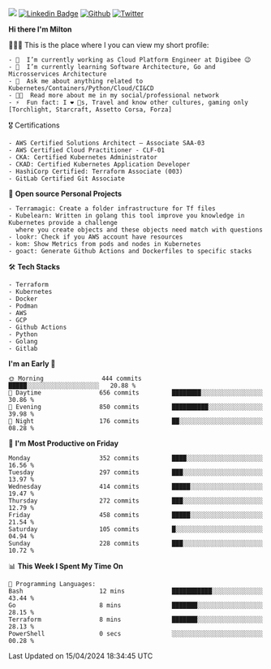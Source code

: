 ![](https://komarev.com/ghpvc/?username=miltlima&color=blueviolet) [![Linkedin Badge](https://img.shields.io/badge/-LinkedIn-blue?style=flat-square&logo=Linkedin&logoColor=white&link=https://www.linkedin.com/in/miltonlimaj/)](https://www.linkedin.com/in/miltonlimaj/) [![Github](https://img.shields.io/github/followers/miltlima?style=social)](https://github.com/miltlima?tab=followers) [![Twitter](https://img.shields.io/twitter/follow/milt_lima?style=social)](https://twitter.com/milt_lima)
 


     
**Hi there I'm Milton**

👨🏽‍💻 This is the place where I you can view my short profile:
```text
- 🔭  I’m currently working as Cloud Platform Engineer at Digibee 😉
- 🌱  I’m currently learning Software Architecture, Go and Microsservices Architecture
- 💬  Ask me about anything related to Kubernetes/Containers/Python/Cloud/CI&CD
- 👨‍💻  Read more about me in my social/professional network
- ⚡  Fun fact: I ❤️ 🐶s, Travel and know other cultures, gaming only [Torchlight, Starcraft, Assetto Corsa, Forza]
```
🎖 Certifications
```text
- AWS Certified Solutions Architect – Associate SAA-03
- AWS Certified Cloud Practitioner - CLF-01
- CKA: Certified Kubernetes Administrator
- CKAD: Certified Kubernetes Application Developer
- HashiCorp Certified: Terraform Associate (003)
- GitLab Certified Git Associate
```
📐 **Open source Personal Projects**

```text
- Terramagic: Create a folder infrastructure for Tf files
- Kubelearn: Written in golang this tool improve you knowledge in Kubernetes provide a challenge
  where you create objects and these objects need match with questions
- lookr: Check if you AWS account have resources
- kom: Show Metrics from pods and nodes in Kubernetes
- goact: Generate Github Actions and Dockerfiles to specific stacks
```
🛠 **Tech Stacks**

```text
- Terraform
- Kubernetes
- Docker
- Podman
- AWS
- GCP
- Github Actions
- Python
- Golang
- Gitlab
```         

<!--START_SECTION:waka-->
**I'm an Early 🐤** 

```text
🌞 Morning                444 commits         █████░░░░░░░░░░░░░░░░░░░░   20.88 % 
🌆 Daytime                656 commits         ████████░░░░░░░░░░░░░░░░░   30.86 % 
🌃 Evening                850 commits         ██████████░░░░░░░░░░░░░░░   39.98 % 
🌙 Night                  176 commits         ██░░░░░░░░░░░░░░░░░░░░░░░   08.28 % 
```
📅 **I'm Most Productive on Friday** 

```text
Monday                   352 commits         ████░░░░░░░░░░░░░░░░░░░░░   16.56 % 
Tuesday                  297 commits         ███░░░░░░░░░░░░░░░░░░░░░░   13.97 % 
Wednesday                414 commits         █████░░░░░░░░░░░░░░░░░░░░   19.47 % 
Thursday                 272 commits         ███░░░░░░░░░░░░░░░░░░░░░░   12.79 % 
Friday                   458 commits         █████░░░░░░░░░░░░░░░░░░░░   21.54 % 
Saturday                 105 commits         █░░░░░░░░░░░░░░░░░░░░░░░░   04.94 % 
Sunday                   228 commits         ███░░░░░░░░░░░░░░░░░░░░░░   10.72 % 
```


📊 **This Week I Spent My Time On** 

```text
💬 Programming Languages: 
Bash                     12 mins             ███████████░░░░░░░░░░░░░░   43.44 % 
Go                       8 mins              ███████░░░░░░░░░░░░░░░░░░   28.15 % 
Terraform                8 mins              ███████░░░░░░░░░░░░░░░░░░   28.13 % 
PowerShell               0 secs              ░░░░░░░░░░░░░░░░░░░░░░░░░   00.28 % 
```


 Last Updated on 15/04/2024 18:34:45 UTC
<!--END_SECTION:waka-->
